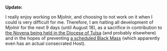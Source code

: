 **Update:**

I really enjoy working on Mjolnir, and choosing to not work on it when I could is very difficult for me. Therefore, I am halting all development of Mjolnir for the next 9 days (until August 18), as a sacrifice in contribution to [the Novena being held in the Diocese of Tulsa](http://cnsnews.com/sites/default/files/documents/Bp%20Slattery%20Letter.pdf) (and probably elsewhere) and in the hopes of preventing [a scheduled Black Mass](http://oklahomacity.eventful.com/events/black-mass-oklahoma-/E0-001-070800137-7) (which apparently even has an actual consecrated Host).
